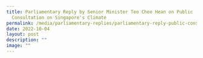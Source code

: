 ```yaml
---
title: Parliamentary Reply by Senior Minister Teo Chee Hean on Public
  Consultation on Singapore's Climate
permalink: /media/parliamentary-replies/parliamentary-reply-public-consultation-climate-ambition/
date: 2022-10-04
layout: post
description: ""
image: ""
---
```

